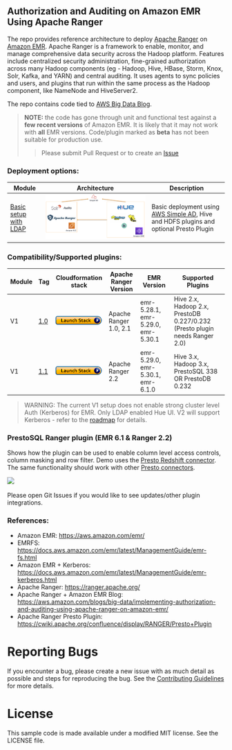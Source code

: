 ## Authorization and Auditing on Amazon EMR Using Apache Ranger

The repo provides reference architecture to deploy [Apache Ranger](https://ranger.apache.org/) on [Amazon EMR](https://aws.amazon.com/emr/). Apache Ranger is a framework to enable, monitor, and manage comprehensive data security across the Hadoop platform. 
Features include centralized security administration, 
fine-grained authorization across many Hadoop components (eg - Hadoop, Hive, HBase, Storm, Knox, Solr, Kafka, and YARN) and central auditing. 
It uses agents to sync policies and users, and plugins that run within the same process as the Hadoop component, like NameNode and HiveServer2.

The repo contains code tied to [AWS Big Data Blog](https://aws.amazon.com/blogs/big-data/implementing-authorization-and-auditing-using-apache-ranger-on-amazon-emr/).

> **NOTE:** the code has gone through unit and functional test against a **few recent versions** of Amazon EMR. 
> It is likely that it may not work with **all** EMR versions.
> Code/plugin marked as **beta** has not been suitable for production use.
>> Please submit Pull Request or to create an [Issue](https://github.com/aws-samples/aws-emr-apache-ranger/issues/new)
>
### Deployment options: 

| Module |  Architecture | Description |
| ---------------- |  --- |-------------------------------------------------------- |
| [Basic setup with LDAP](aws_emr_blog_v1) |  ![](images/simple-ad-setup.png) | Basic deployment using [AWS Simple AD](https://docs.aws.amazon.com/directoryservice/latest/admin-guide/directory_simple_ad.html), Hive and HDFS plugins and optional Presto Plugin|

### Compatibility/Supported plugins: 
| Module|  Tag | Cloudformation stack | Apache Ranger Version | EMR Version | Supported Plugins|
| -------| --- | --- | --- | --- |-------------------------------------------------------- |
| V1 | [1.0](https://github.com/aws-samples/aws-emr-apache-ranger/tree/1.0) | [![Foo](images/launch_stack.png)](https://console.aws.amazon.com/cloudformation/home?region=us-east-1#/stacks/new?stackName=EMRSecurityWithRangerBlogV1&templateURL=https://s3.amazonaws.com/aws-bigdata-blog/artifacts/aws-blog-emr-ranger/1.0/cloudformation/nestedstack.template) | Apache Ranger 1.0, 2.1 | emr-5.28.1, emr-5.29.0, emr-5.30.1| Hive 2.x, Hadoop 2.x, PrestoDB 0.227/0.232 (Presto plugin needs Ranger 2.0) | 
| V1 | [1.1](https://github.com/aws-samples/aws-emr-apache-ranger/tree/1.1) | [![Foo](images/launch_stack.png)](https://console.aws.amazon.com/cloudformation/home?region=us-east-1#/stacks/new?stackName=EMRSecurityWithRangerBlogV1&templateURL=https://s3.amazonaws.com/aws-bigdata-blog/artifacts/aws-blog-emr-ranger/1.1/cloudformation/nestedstack.template) | Apache Ranger 2.2 | emr-5.29.0, emr-5.30.1, emr-6.1.0 | Hive 3.x, Hadoop 3.x, PrestoSQL 338 OR PrestoDB 0.232 | 

> WARNING: The current V1 setup does not enable strong cluster level Auth (Kerberos) for EMR. Only LDAP enabled Hue UI. V2 will support Kerberos - refer to the [roadmap](https://github.com/aws-samples/aws-emr-apache-ranger/projects/1) for details.
### PrestoSQL Ranger plugin (EMR 6.1 & Ranger 2.2)
Shows how the plugin can be used to enable column level access controls, column masking and row filter. Demo uses the [Presto Redshift connector](https://prestosql.io/docs/current/connector/redshift.html). The same functionality should work with other [Presto connectors](https://prestosql.io/docs/current/connector.html).

![](images/prestosql_ranger_plugin.gif)

Please open Git Issues if you would like to see updates/other plugin integrations. 
### References:

 - Amazon EMR: https://aws.amazon.com/emr/
 - EMRFS: https://docs.aws.amazon.com/emr/latest/ManagementGuide/emr-fs.html
 - Amazon EMR + Kerberos: https://docs.aws.amazon.com/emr/latest/ManagementGuide/emr-kerberos.html 
 - Apache Ranger: https://ranger.apache.org/
 - Apache Ranger + Amazon EMR Blog: https://aws.amazon.com/blogs/big-data/implementing-authorization-and-auditing-using-apache-ranger-on-amazon-emr/
 - Apache Ranger Presto Plugin: https://cwiki.apache.org/confluence/display/RANGER/Presto+Plugin


# Reporting Bugs

If you encounter a bug, please create a new issue with as much detail as possible and steps for reproducing the bug. See the [Contributing Guidelines](./CONTRIBUTING.md) for more details.

# License

This sample code is made available under a modified MIT license. See the LICENSE file.
